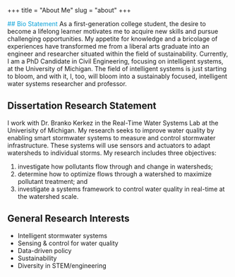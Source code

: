 +++
title = "About Me"
slug = "about"
+++

<font color="08A1D9"> ## Bio Statement </font>
As a first-generation college student, the desire to become a lifelong learner motivates me to acquire new skills and pursue challenging opportunities. My appetite for knowledge and a bricolage of experiences have transformed me from a liberal arts graduate into an engineer and researcher situated within the field of sustainability. Currently, I am a PhD Candidate in Civil Engineering, focusing on intelligent systems, at the University of Michigan. The field of intelligent systems is just starting to bloom, and with it, I, too, will bloom into a sustainably focused, intelligent water systems researcher and professor. 

## Dissertation Research Statement
I work with Dr. Branko Kerkez in the Real-Time Water Systems Lab at  the Univerisity of Michigan. My research seeks to improve water quality by enabling smart stormwater systems to measure and control stormwater infrastructure. These systems will use sensors and actuators to adapt watersheds to individual storms. My research includes three objectives: 
1. investigate how pollutants flow through and change in watersheds;
2. determine how to optimize flows through a watershed to maximize pollutant treatment; and
3. investigate a systems framework to control water quality in real-time at the watershed scale.

## General Research Interests
* Intelligent stormwater systems
* Sensing & control for water quality
* Data-driven policy
* Sustainability
* Diversity in STEM/engineering
